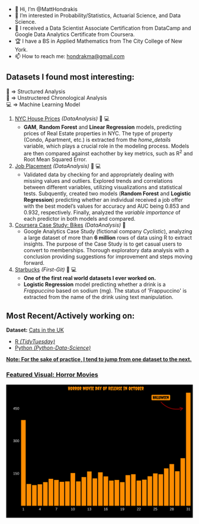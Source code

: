 - 👋 Hi, I’m @MattHondrakis
- 🧠 I’m interested in Probability/Statistics, Actuarial Science, and Data Science.
- 🌱 I received a Data Scientist Associate Certification from DataCamp and Google Data Analytics Certificate from Coursera.
- :trophy: I have a BS in Applied Mathematics from The City College of New York.
- 📫 How to reach me: hondrakma@gmail.com
   

## Datasets I found most interesting:   
🧩 => Structured Analysis     
💫 => Unstructered Chronological Analysis     
💻 => Machine Learning Model     

  1. [NYC House Prices](https://github.com/MattHondrakis/DataAnalysis/blob/main/NYC%20House%20Prices/NYCHousePrices.md) *(DataAnalysis)* 💫 💻
      *  **GAM**, **Random Forest** and **Linear Regression** models, predicting prices of Real Estate properties in NYC. The type of property (Condo, Apartment, etc.)
         is extracted from the *home_details* variable, which plays a crucial role in the modeling process. Models are then compared against eachother by key metrics,            such as R<sup>2</sup> and Root Mean Squared Error.
  2. [Job Placement](https://github.com/MattHondrakis/DataAnalysis/blob/main/Masters%20Project%20Job%20Placement/Masters-Project-Fall-Placement.md) *(DataAnalysis)* 🧩 💻
      *  Validated data by checking for and appropriately dealing with missing values and outliers. Explored trends and correlations between different 
         variables, utilizing visualizations and statistical tests. Subquently, created two models (**Random Forest** and **Logistic Regression**) 
         predicting whether an individual received a job offer with the best model’s values for accuracy and AUC being 0.853 and 0.932, respectively. Finally, 
         analyzed the *variable importance* of each predictor in both models and compared. 
  3. [Coursera Case Study: Bikes](https://github.com/MattHondrakis/DataAnalysis/blob/main/Coursera%20Case%20Study/Bikes.md) *(DataAnalysis)* 🧩
      *  Google Analytics Case Study (fictional company *Cyclistic*), analyzing a large dataset of more than **6 million** rows of data using R to extract 
         insights. 
         The purpose of the Case Study is to get casual users to convert to memberships. Thorough exploratory data analysis with a conclusion providing suggestions for            improvement and steps moving forward.
  4. [Starbucks](https://github.com/MattHondrakis/First-Git/blob/main/12-21-21/Starbucks.md) *(First-Git)* 💫 💻
      *  **One of the first real world datasets I ever worked on.**
      *  **Logistic Regression** model predicting whether a drink is a *Frappuccino* based on sodium (mg). The status of 'Frappuccino' is extracted 
         from the name of the drink using text manipulation.


## Most Recent/Actively working on: 

**Dataset:** <u> Cats in the UK <u>
   * [R](https://github.com/MattHondrakis/TidyTuesday/blob/main/2023/01-31-23/UK-Cats.md) *(TidyTuesday)*
   * [Python](https://github.com/MattHondrakis/Python-Data-Science/blob/main/Cats%20UK.ipynb) *(Python-Data-Science)*

**Note: For the sake of practice, I tend to jump from one dataset to the next.**

### Featured Visual: [Horror Movies](https://github.com/MattHondrakis/TidyTuesday/blob/main/2022/11-01-22/Horror-Movies.md)
![](https://github.com/MattHondrakis/TidyTuesday/blob/main/2022/11-01-22/Horror-Movies_files/figure-gfm/unnamed-chunk-16-1.png)

